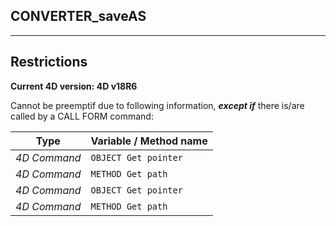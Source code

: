 ﻿## CONVERTER_saveAS---## Restrictions**Current 4D version: 4D v18R6**Cannot be preemptif due to following information, ***except if*** there is/are called by a CALL FORM command:|Type|Variable / Method name||------|------||*4D Command*|`OBJECT Get pointer`||*4D Command*|`METHOD Get path`||*4D Command*|`OBJECT Get pointer`||*4D Command*|`METHOD Get path`|